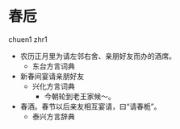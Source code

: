 # 春卮
chuen1 zhr1
+ 农历正月里为请左邻右舍、亲朋好友而办的酒席。
  * 东台方言词典
+ 新春间宴请亲朋好友
  * 兴化方言词典
    - 今朝轮到老王家候～。
+ 春酒。春节以后亲友相互宴请，曰“请春栀”。
  * 泰兴方言辞典